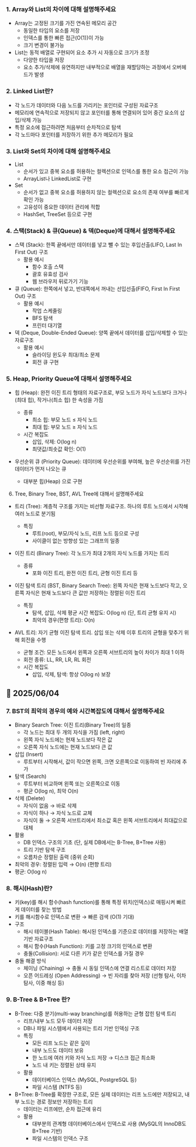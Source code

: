 ### 1. Array와 List의 차이에 대해 설명해주세요
- Array는 고정된 크기를 가진 연속된 메모리 공간
    - 동일한 타입의 요소를 저장
    - 인덱스를 통한 빠른 접근(O(1))이 가능 
    - 크기 변경이 불가능
- List는 동적 배열로 구현되어 요소 추가 시 자동으로 크기가 조정 
    - 다양한 타입을 저장  
    - 요소 추가/삭제에 유연하지만 내부적으로 배열을 재할당하는 과정에서 오버헤드가 발생

### 2. Linked List란?
- 각 노드가 데이터와 다음 노드를 가리키는 포인터로 구성된 자료구조 
- 메모리에 연속적으로 저장되지 않고 포인터를 통해 연결되어 있어 중간 요소의 삽입/삭제 가능 
- 특정 요소에 접근하려면 처음부터 순차적으로 탐색
- 각 노드마다 포인터를 저장하기 위한 추가 메모리가 필요

### 3. List와 Set의 차이에 대해 설명해주세요
- List
    - 순서가 있고 중복 요소를 허용하는 컬렉션으로 인덱스를 통한 요소 접근이 가능
    - ArrayList나 LinkedList로 구현
- Set 
    - 순서가 없고 중복 요소를 허용하지 않는 컬렉션으로 요소의 존재 여부를 빠르게 확인 가능 
    - 고유성이 중요한 데이터 관리에 적합
    - HashSet, TreeSet 등으로 구현

### 4. 스택(Stack) & 큐(Queue) & 덱(Deque)에 대해서 설명해주세요
- 스택 (Stack): 한쪽 끝에서만 데이터를 넣고 뺄 수 있는 후입선출(LIFO, Last In First Out) 구조
    - 활용 예시
        - 함수 호출 스택
        - 괄호 유효성 검사
        - 웹 브라우저 뒤로가기 기능
- 큐 (Queue): 한쪽에서 넣고, 반대쪽에서 꺼내는 선입선출(FIFO, First In First Out) 구조
    - 활용 예시
        - 작업 스케줄링
        - BFS 탐색
        - 프린터 대기열
- 덱 (Deque, Double-Ended Queue): 양쪽 끝에서 데이터를 삽입/삭제할 수 있는 자료구조
    - 활용 예시
        - 슬라이딩 윈도우 최대/최소 문제
        - 회전 큐 구현


### 5. Heap, Priority Queue에 대해서 설명해주세요
- 힙 (Heap): 완전 이진 트리 형태의 자료구조로, 부모 노드가 자식 노드보다 크거나(최대 힙), 작거나(최소 힙) 한 속성을 가짐
    - 종류
        - 최소 힙: 부모 노드 ≤ 자식 노드
        - 최대 힙: 부모 노드 ≥ 자식 노드
    - 시간 복잡도
        - 삽입, 삭제: O(log n)
        - 최댓값/최솟값 확인: O(1)

- 우선순위 큐 (Priority Queue): 데이터에 우선순위를 부여해, 높은 우선순위를 가진 데이터가 먼저 나오는 큐
    - 대부분 힙(Heap) 으로 구현

6. Tree, Binary Tree, BST, AVL Tree에 대해서 설명해주세요
- 트리 (Tree): 계층적 구조를 가지는 비선형 자료구조. 하나의 루트 노드에서 시작해 여러 노드로 분기됨
    - 특징
        - 루트(root), 부모/자식 노드, 리프 노드 등으로 구성
        - 사이클이 없는 방향성 있는 그래프의 일종

- 이진 트리 (Binary Tree): 각 노드가 최대 2개의 자식 노드를 가지는 트리
    - 종류
        - 포화 이진 트리, 완전 이진 트리, 균형 이진 트리 등

- 이진 탐색 트리 (BST, Binary Search Tree): 왼쪽 자식은 현재 노드보다 작고, 오른쪽 자식은 현재 노드보다 큰 값만 저장하는 정렬된 이진 트리
    - 특징
        - 탐색, 삽입, 삭제 평균 시간 복잡도: O(log n) (단, 트리 균형 유지 시)
        - 최악의 경우(편향 트리): O(n)

- AVL 트리: 자기 균형 이진 탐색 트리. 삽입 또는 삭제 이후 트리의 균형을 맞추기 위해 회전을 수행
    - 균형 조건: 모든 노드에서 왼쪽과 오른쪽 서브트리의 높이 차이가 최대 1 이하
    - 회전 종류: LL, RR, LR, RL 회전
    - 시간 복잡도
        - 삽입, 삭제, 탐색: 항상 O(log n) 보장

## 📅 2025/06/04
### 7. BST의 최악의 경우의 예와 시간복잡도에 대해서 설명해주세요
-  Binary Search Tree: 이진 트리(Binary Tree)의 일종
    - 각 노드는 최대 두 개의 자식을 가짐 (left, right)
    - 왼쪽 자식 노드에는 현재 노드보다 작은 값
    - 오른쪽 자식 노드에는 현재 노드보다 큰 값
- 삽입 (Insert)
    - 루트부터 시작해서, 값이 작으면 왼쪽, 크면 오른쪽으로 이동하여 빈 자리에 추가
- 탐색 (Search)
    - 루트부터 비교하며 왼쪽 또는 오른쪽으로 이동
    - 평균 O(log n), 최악 O(n)
- 삭제 (Delete)
    - 자식이 없음 → 바로 삭제
    - 자식이 하나 → 자식 노드로 교체
    - 자식이 둘 → 오른쪽 서브트리에서 최소값 혹은 왼쪽 서브트리에서 최대값으로 대체
- 활용
    - DB 인덱스 구조의 기초 (단, 실제 DB에서는 B-Tree, B+Tree 사용)
    - 트리 기반 탐색 구조
    - 오름차순 정렬된 출력 (중위 순회)
- 최악의 경우: 정렬된 입력 → O(n) (편향 트리)
- 평균: O(log n)

### 8. 해시(Hash)란?
- 키(key)를 해시 함수(hash function)를 통해 특정 위치(인덱스)로 매핑시켜 빠르게 데이터를 찾는 방법
- 키를 해시함수로 인덱스로 변환 → 빠른 검색 (O(1) 기대)
- 구조
    - 해시 테이블(Hash Table): 해시된 인덱스를 기준으로 데이터를 저장하는 배열 기반 자료구조
    - 해시 함수(Hash Function): 키를 고정 크기의 인덱스로 변환
    - 충돌(Collision): 서로 다른 키가 같은 인덱스를 가질 경우
- 충돌 해결 방식
    - 체이닝 (Chaining)
        → 충돌 시 동일 인덱스에 연결 리스트로 데이터 저장
    - 오픈 어드레싱 (Open Addressing)
        → 빈 자리를 찾아 저장 (선형 탐사, 이차 탐사, 이중 해싱 등)

### 9. B-Tree & B+Tree 란?
- B-Tree: 다중 분기(multi-way branching)를 허용하는 균형 잡힌 탐색 트리
    - 리프/내부 노드 모두 데이터 저장
    - DB나 파일 시스템에서 사용되는 트리 기반 인덱싱 구조
    - 특징
        - 모든 리프 노드는 같은 깊이
        - 내부 노드도 데이터 보유
        - 한 노드에 여러 키와 자식 노드 저장 → 디스크 접근 최소화
        - 노드 내 키는 정렬된 상태 유지
    - 활용 
        - 데이터베이스 인덱스 (MySQL, PostgreSQL 등)
        - 파일 시스템 (NTFS 등)
- B+Tree: B-Tree를 확장한 구조로, 모든 실제 데이터는 리프 노드에만 저장되고, 내부 노드는 경로 정보만 저장하는 트리
    - 데이터는 리프에만, 순차 접근에 유리
    - 활용
        - 대부분의 관계형 데이터베이스에서 인덱스로 사용 (MySQL의 InnoDB도 B+Tree 기반)
        - 파일 시스템의 인덱스 구조